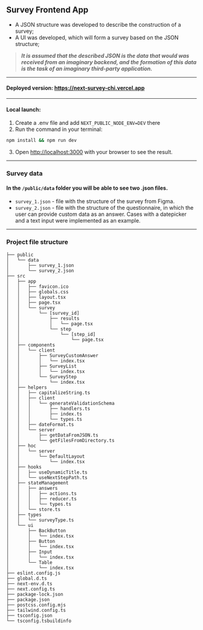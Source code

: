 ## Survey Frontend App

* A JSON structure was developed to describe the construction of a survey;
* A UI was developed, which will form a survey based on the JSON structure;
>_**It is assumed that the described JSON is the data that would was received from an imaginary backend, and the formation of this data is the task of an imaginary third-party application.**_

---

#### Deployed version: https://next-survey-chi.vercel.app

---

#### Local launch:

1. Create a .env file and add `NEXT_PUBLIC_NODE_ENV=DEV` there
2. Run the command in your terminal:
```bash
npm install && npm run dev
```
3. Open [http://localhost:3000](http://localhost:3000) with your browser to see the result.

---
### Survey data

#### In the `/public/data` folder you will be able to see two .json files.
* `survey_1.json` - file with the structure of the survey from Figma.
* `survey_2.json` - file with the structure of the questionnaire, in which the user can provide custom data as an answer. Cases with a datepicker and a text input were implemented as an example.

---

### Project file structure 
````
├── public
│   └── data
│       ├── survey_1.json
│       └── survey_2.json
├── src
│   ├── app
│   │   ├── favicon.ico
│   │   ├── globals.css
│   │   ├── layout.tsx
│   │   ├── page.tsx
│   │   └── survey
│   │       └── [survey_id]
│   │           ├── results
│   │           │   └── page.tsx
│   │           └── step
│   │               └── [step_id]
│   │                   └── page.tsx
│   ├── components
│   │   └── client
│   │       ├── SurveyCustomAnswer
│   │       │   └── index.tsx
│   │       ├── SurveyList
│   │       │   └── index.tsx
│   │       └── SurveyStep
│   │           └── index.tsx
│   ├── helpers
│   │   ├── capitalizeString.ts
│   │   ├── client
│   │   │   └── generateValidationSchema
│   │   │       ├── handlers.ts
│   │   │       ├── index.ts
│   │   │       └── types.ts
│   │   ├── dateFormat.ts
│   │   └── server
│   │       ├── getDataFromJSON.ts
│   │       └── getFilesFromDirectory.ts
│   ├── hoc
│   │   └── server
│   │       └── DefaultLayout
│   │           └── index.tsx
│   ├── hooks
│   │   ├── useDynamicTitle.ts
│   │   └── useNextStepPath.ts
│   ├── stateManagement
│   │   ├── answers
│   │   │   ├── actions.ts
│   │   │   ├── reducer.ts
│   │   │   └── types.ts
│   │   └── store.ts
│   ├── types
│   │   └── surveyType.ts
│   └── ui
│       ├── BackButton
│       │   └── index.tsx
│       ├── Button
│       │   └── index.tsx
│       ├── Input
│       │   └── index.tsx
│       └── Table
│           └── index.tsx
├── eslint.config.js
├── global.d.ts
├── next-env.d.ts
├── next.config.ts
├── package-lock.json
├── package.json
├── postcss.config.mjs
├── tailwind.config.ts
├── tsconfig.json
└── tsconfig.tsbuildinfo
````

